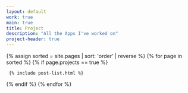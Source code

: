 ```yaml
---
layout: default
work: true
main: true
title: Project
description: "All the Apps I've worked on"
project-header: true
---
```


<div class="catalogue">
{% assign sorted = site.pages | sort: 'order' | reverse %}
{% for page in sorted %}
{% if page.projects == true %}

     {% include post-list.html %}

{% endif %}
{% endfor %}
</div>
